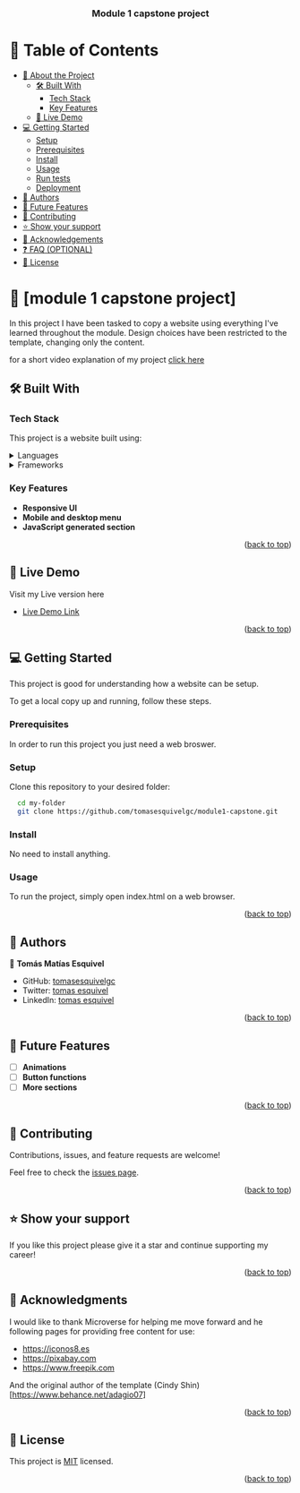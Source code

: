 <a name="readme-top"></a>


<div align="center"> 

  <h3><b>Module 1 capstone project</b></h3>

</div>

<!-- TABLE OF CONTENTS -->

# 📗 Table of Contents

- [📖 About the Project](#about-project)
  - [🛠 Built With](#built-with)
    - [Tech Stack](#tech-stack)
    - [Key Features](#key-features)
  - [🚀 Live Demo](#live-demo)
- [💻 Getting Started](#getting-started)
  - [Setup](#setup)
  - [Prerequisites](#prerequisites)
  - [Install](#install)
  - [Usage](#usage)
  - [Run tests](#run-tests)
  - [Deployment](#deployment)
- [👥 Authors](#authors)
- [🔭 Future Features](#future-features)
- [🤝 Contributing](#contributing)
- [⭐️ Show your support](#support)
- [🙏 Acknowledgements](#acknowledgements)
- [❓ FAQ (OPTIONAL)](#faq)
- [📝 License](#license)

<!-- PROJECT DESCRIPTION -->

# 📖 [module 1 capstone project] <a name="about-project"></a>

In this project I have been tasked to copy a website using everything I've learned throughout the module. Design choices have been restricted to the template, changing only the content.

for a short video explanation of my project [click here](https://www.loom.com/share/6249f6a6535e4df7a40e9b1624ac3174)


## 🛠 Built With <a name="built-with"></a>

### Tech Stack <a name="tech-stack"></a>

This project is a website built using:

<details>
  <summary>Languages</summary>
  <ul>
    <li><a href="https://html.com/">HTML</a></li>
    <li><a href="https://https://lenguajecss.com/">CSS</a></li>
    <li><a href="https://www.javascript.com/">JavaScript</a></li>
  </ul>
</details>

<details>
<summary>Frameworks</summary>
  <ul>
    <li><a href="https://getbootstrap.com/">Bootstrap</a></li>
  </ul>
</details>

<!-- Features -->

### Key Features <a name="key-features"></a>

- **Responsive UI**
- **Mobile and desktop menu**
- **JavaScript generated section**

<p align="right">(<a href="#readme-top">back to top</a>)</p>

<!-- LIVE DEMO -->

## 🚀 Live Demo <a name="live-demo"></a>

Visit my Live version here

- [Live Demo Link](https://tomasesquivelgc.github.io/module1-capstone/home)

<p align="right">(<a href="#readme-top">back to top</a>)</p>

<!-- GETTING STARTED -->

## 💻 Getting Started <a name="getting-started"></a>

This project is good for understanding how a website can be setup.

To get a local copy up and running, follow these steps.

### Prerequisites

In order to run this project you just need a web broswer.

### Setup

Clone this repository to your desired folder:


```sh
  cd my-folder
  git clone https://github.com/tomasesquivelgc/module1-capstone.git
```


### Install

No need to install anything.

### Usage

To run the project, simply open index.html on a web browser.

<p align="right">(<a href="#readme-top">back to top</a>)</p>

<!-- AUTHORS -->

## 👥 Authors <a name="authors"></a>



👤 **Tomás Matías Esquivel**

- GitHub: [tomasesquivelgc](https://github.com/tomasesquivelgc)
- Twitter: [tomas esquivel](https://twitter.com/EsquivelTomas)
- LinkedIn: [tomas esquivel](https://www.linkedin.com/in/tomas-esquivel-b2160568/)


<p align="right">(<a href="#readme-top">back to top</a>)</p>

<!-- FUTURE FEATURES -->

## 🔭 Future Features <a name="future-features"></a>



- [ ] **Animations**
- [ ] **Button functions**
- [ ] **More sections**

<p align="right">(<a href="#readme-top">back to top</a>)</p>

<!-- CONTRIBUTING -->

## 🤝 Contributing <a name="contributing"></a>

Contributions, issues, and feature requests are welcome!

Feel free to check the [issues page](https://github.com/tomasesquivelgc/module1-capstone/issues).

<p align="right">(<a href="#readme-top">back to top</a>)</p>

<!-- SUPPORT -->

## ⭐️ Show your support <a name="support"></a>

If you like this project please give it a star and continue supporting my career!

<p align="right">(<a href="#readme-top">back to top</a>)</p>

<!-- ACKNOWLEDGEMENTS -->

## 🙏 Acknowledgments <a name="acknowledgements"></a>


I would like to thank Microverse for helping me move forward and he following pages for providing free content for use:
 - https://iconos8.es
 - https://pixabay.com
 - https://www.freepik.com

And the original author of the template (Cindy Shin)[https://www.behance.net/adagio07]

<p align="right">(<a href="#readme-top">back to top</a>)</p>


<!-- LICENSE -->

## 📝 License <a name="license"></a>

This project is [MIT](./LICENSE) licensed.



<p align="right">(<a href="#readme-top">back to top</a>)</p>
